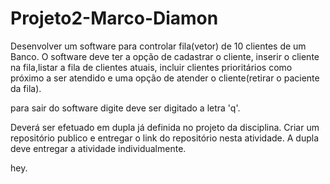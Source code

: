 # Projeto2-Marco-Diamon

Desenvolver um software para controlar fila(vetor) de 10 clientes de um Banco.
O software deve ter a opção de cadastrar o cliente, inserir o cliente na fila,listar a fila de clientes atuais, incluir clientes prioritários como próximo a ser atendido e uma opção de atender o cliente(retirar o paciente da fila).

para sair do software digite deve ser digitado a letra 'q'.

Deverá ser efetuado em dupla já definida no projeto da disciplina.
Criar um repositório publico e entregar o link do repositório nesta atividade.
A dupla deve entregar a atividade individualmente.


hey.
